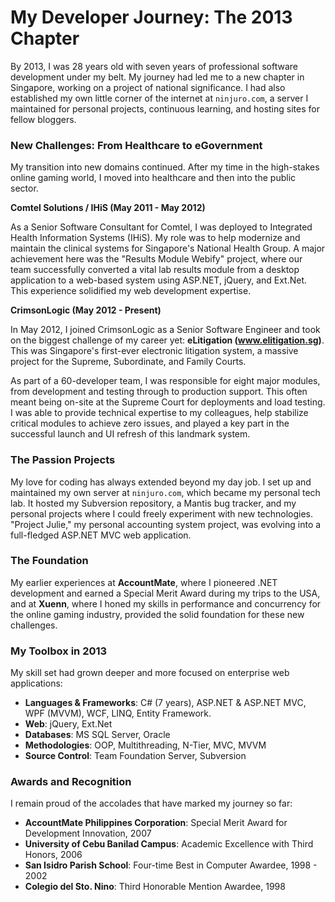 # My Developer Journey: The 2013 Chapter

By 2013, I was 28 years old with seven years of professional software development under my belt. My journey had led me to a new chapter in Singapore, working on a project of national significance. I had also established my own little corner of the internet at `ninjuro.com`, a server I maintained for personal projects, continuous learning, and hosting sites for fellow bloggers.

### New Challenges: From Healthcare to eGovernment

My transition into new domains continued. After my time in the high-stakes online gaming world, I moved into healthcare and then into the public sector.

**Comtel Solutions / IHiS (May 2011 - May 2012)**

As a Senior Software Consultant for Comtel, I was deployed to Integrated Health Information Systems (IHiS). My role was to help modernize and maintain the clinical systems for Singapore's National Health Group. A major achievement here was the "Results Module Webify" project, where our team successfully converted a vital lab results module from a desktop application to a web-based system using ASP.NET, jQuery, and Ext.Net. This experience solidified my web development expertise.

**CrimsonLogic (May 2012 - Present)**

In May 2012, I joined CrimsonLogic as a Senior Software Engineer and took on the biggest challenge of my career yet: **eLitigation (www.elitigation.sg)**. This was Singapore's first-ever electronic litigation system, a massive project for the Supreme, Subordinate, and Family Courts.

As part of a 60-developer team, I was responsible for eight major modules, from development and testing through to production support. This often meant being on-site at the Supreme Court for deployments and load testing. I was able to provide technical expertise to my colleagues, help stabilize critical modules to achieve zero issues, and played a key part in the successful launch and UI refresh of this landmark system.

### The Passion Projects

My love for coding has always extended beyond my day job. I set up and maintained my own server at `ninjuro.com`, which became my personal tech lab. It hosted my Subversion repository, a Mantis bug tracker, and my personal projects where I could freely experiment with new technologies. "Project Julie," my personal accounting system project, was evolving into a full-fledged ASP.NET MVC web application.

### The Foundation

My earlier experiences at **AccountMate**, where I pioneered .NET development and earned a Special Merit Award during my trips to the USA, and at **Xuenn**, where I honed my skills in performance and concurrency for the online gaming industry, provided the solid foundation for these new challenges.

### My Toolbox in 2013

My skill set had grown deeper and more focused on enterprise web applications:
*   **Languages & Frameworks**: C# (7 years), ASP.NET & ASP.NET MVC, WPF (MVVM), WCF, LINQ, Entity Framework.
*   **Web**: jQuery, Ext.Net
*   **Databases**: MS SQL Server, Oracle
*   **Methodologies**: OOP, Multithreading, N-Tier, MVC, MVVM
*   **Source Control**: Team Foundation Server, Subversion

### Awards and Recognition

I remain proud of the accolades that have marked my journey so far:
*   **AccountMate Philippines Corporation**: Special Merit Award for Development Innovation, 2007
*   **University of Cebu Banilad Campus**: Academic Excellence with Third Honors, 2006
*   **San Isidro Parish School**: Four-time Best in Computer Awardee, 1998 - 2002
*   **Colegio del Sto. Nino**: Third Honorable Mention Awardee, 1998
